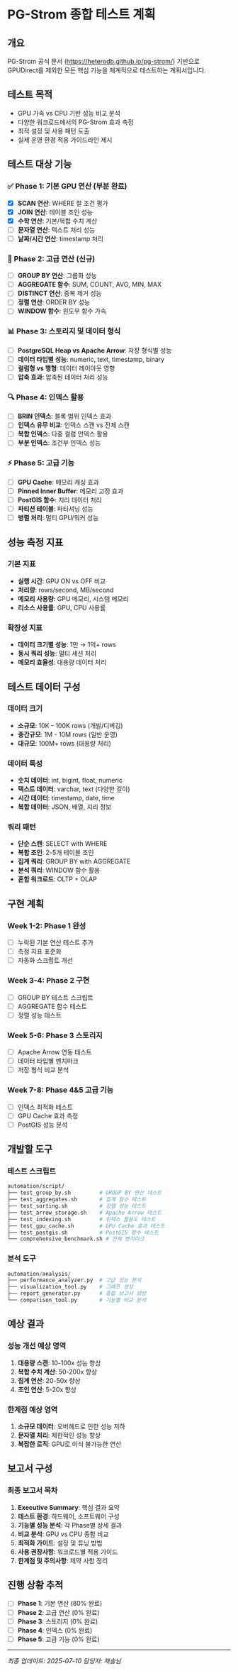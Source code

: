 # PG-Strom 종합 테스트 계획

## 개요
PG-Strom 공식 문서 (https://heterodb.github.io/pg-strom/) 기반으로 GPUDirect를 제외한 모든 핵심 기능을 체계적으로 테스트하는 계획서입니다.

## 테스트 목적
- GPU 가속 vs CPU 기반 성능 비교 분석
- 다양한 워크로드에서의 PG-Strom 효과 측정
- 최적 설정 및 사용 패턴 도출
- 실제 운영 환경 적용 가이드라인 제시

## 테스트 대상 기능

### ✅ Phase 1: 기본 GPU 연산 (부분 완료)
- [x] **SCAN 연산**: WHERE 절 조건 평가
- [x] **JOIN 연산**: 테이블 조인 성능
- [x] **수학 연산**: 기본/복합 수치 계산
- [ ] **문자열 연산**: 텍스트 처리 성능
- [ ] **날짜/시간 연산**: timestamp 처리

### 🔄 Phase 2: 고급 연산 (신규)
- [ ] **GROUP BY 연산**: 그룹화 성능
- [ ] **AGGREGATE 함수**: SUM, COUNT, AVG, MIN, MAX
- [ ] **DISTINCT 연산**: 중복 제거 성능
- [ ] **정렬 연산**: ORDER BY 성능
- [ ] **WINDOW 함수**: 윈도우 함수 가속

### 📊 Phase 3: 스토리지 및 데이터 형식
- [ ] **PostgreSQL Heap vs Apache Arrow**: 저장 형식별 성능
- [ ] **데이터 타입별 성능**: numeric, text, timestamp, binary
- [ ] **컬럼형 vs 행형**: 데이터 레이아웃 영향
- [ ] **압축 효과**: 압축된 데이터 처리 성능

### 🔍 Phase 4: 인덱스 활용
- [ ] **BRIN 인덱스**: 블록 범위 인덱스 효과
- [ ] **인덱스 유무 비교**: 인덱스 스캔 vs 전체 스캔
- [ ] **복합 인덱스**: 다중 컬럼 인덱스 활용
- [ ] **부분 인덱스**: 조건부 인덱스 성능

### ⚡ Phase 5: 고급 기능
- [ ] **GPU Cache**: 메모리 캐싱 효과
- [ ] **Pinned Inner Buffer**: 메모리 고정 효과
- [ ] **PostGIS 함수**: 지리 데이터 처리
- [ ] **파티션 테이블**: 파티셔닝 성능
- [ ] **병렬 처리**: 멀티 GPU/워커 성능

## 성능 측정 지표

### 기본 지표
- **실행 시간**: GPU ON vs OFF 비교
- **처리량**: rows/second, MB/second
- **메모리 사용량**: GPU 메모리, 시스템 메모리
- **리소스 사용률**: GPU, CPU 사용률

### 확장성 지표
- **데이터 크기별 성능**: 1만 → 1억+ rows
- **동시 쿼리 성능**: 멀티 세션 처리
- **메모리 효율성**: 대용량 데이터 처리

## 테스트 데이터 구성

### 데이터 크기
- **소규모**: 10K - 100K rows (개발/디버깅)
- **중간규모**: 1M - 10M rows (일반 운영)
- **대규모**: 100M+ rows (대용량 처리)

### 데이터 특성
- **숫치 데이터**: int, bigint, float, numeric
- **텍스트 데이터**: varchar, text (다양한 길이)
- **시간 데이터**: timestamp, date, time
- **복합 데이터**: JSON, 배열, 지리 정보

### 쿼리 패턴
- **단순 스캔**: SELECT with WHERE
- **복합 조인**: 2-5개 테이블 조인
- **집계 쿼리**: GROUP BY with AGGREGATE
- **분석 쿼리**: WINDOW 함수 활용
- **혼합 워크로드**: OLTP + OLAP

## 구현 계획

### Week 1-2: Phase 1 완성
- [ ] 누락된 기본 연산 테스트 추가
- [ ] 측정 지표 표준화
- [ ] 자동화 스크립트 개선

### Week 3-4: Phase 2 구현
- [ ] GROUP BY 테스트 스크립트
- [ ] AGGREGATE 함수 테스트
- [ ] 정렬 성능 테스트

### Week 5-6: Phase 3 스토리지
- [ ] Apache Arrow 연동 테스트
- [ ] 데이터 타입별 벤치마크
- [ ] 저장 형식 비교 분석

### Week 7-8: Phase 4&5 고급 기능
- [ ] 인덱스 최적화 테스트
- [ ] GPU Cache 효과 측정
- [ ] PostGIS 성능 분석

## 개발할 도구

### 테스트 스크립트
```bash
automation/script/
├── test_group_by.sh         # GROUP BY 연산 테스트
├── test_aggregates.sh       # 집계 함수 테스트
├── test_sorting.sh          # 정렬 성능 테스트
├── test_arrow_storage.sh    # Apache Arrow 테스트
├── test_indexing.sh         # 인덱스 활용도 테스트
├── test_gpu_cache.sh        # GPU Cache 효과 테스트
├── test_postgis.sh          # PostGIS 함수 테스트
└── comprehensive_benchmark.sh # 전체 벤치마크
```

### 분석 도구
```python
automation/analysis/
├── performance_analyzer.py  # 고급 성능 분석
├── visualization_tool.py    # 그래프 생성
├── report_generator.py      # 종합 보고서 생성
└── comparison_tool.py       # 기능별 비교 분석
```

## 예상 결과

### 성능 개선 예상 영역
1. **대용량 스캔**: 10-100x 성능 향상
2. **복합 수치 계산**: 50-200x 향상
3. **집계 연산**: 20-50x 향상
4. **조인 연산**: 5-20x 향상

### 한계점 예상 영역
1. **소규모 데이터**: 오버헤드로 인한 성능 저하
2. **문자열 처리**: 제한적인 성능 향상
3. **복잡한 로직**: GPU로 이식 불가능한 연산

## 보고서 구성

### 최종 보고서 목차
1. **Executive Summary**: 핵심 결과 요약
2. **테스트 환경**: 하드웨어, 소프트웨어 구성
3. **기능별 성능 분석**: 각 Phase별 상세 결과
4. **비교 분석**: GPU vs CPU 종합 비교
5. **최적화 가이드**: 설정 및 튜닝 방법
6. **사용 권장사항**: 워크로드별 적용 가이드
7. **한계점 및 주의사항**: 제약 사항 정리

## 진행 상황 추적

- [ ] **Phase 1**: 기본 연산 (80% 완료)
- [ ] **Phase 2**: 고급 연산 (0% 완료)
- [ ] **Phase 3**: 스토리지 (0% 완료)
- [ ] **Phase 4**: 인덱스 (0% 완료)
- [ ] **Phase 5**: 고급 기능 (0% 완료)

---
*최종 업데이트: 2025-07-10*
*담당자: 재솔님* 